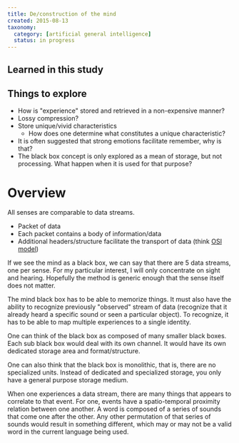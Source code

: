 ```yaml
---
title: De/construction of the mind
created: 2015-08-13
taxonomy:
  category: [artificial general intelligence]
  status: in progress
---
```


## Learned in this study

## Things to explore

* How is "experience" stored and retrieved in a non-expensive manner?
* Lossy compression?
* Store unique/vivid characteristics
    * How does one determine what constitutes a unique characteristic?
* It is often suggested that strong emotions facilitate remember, why is that?
* The black box concept is only explored as a mean of storage, but not processing. What happen when it is used for that purpose?

# Overview

All senses are comparable to data streams.

- Packet of data
- Each packet contains a body of information/data
- Additional headers/structure facilitate the transport of data (think [OSI model](https://en.wikipedia.org/wiki/OSI_model))

If we see the mind as a black box, we can say that there are 5 data streams, one per sense. For my particular interest, I will only concentrate on sight and hearing. Hopefully the method is generic enough that the sense itself does not matter.

The mind black box has to be able to memorize things. It must also have the ability to recognize previously "observed" stream of data (recognize that it already heard a specific sound or seen a particular object). To recognize, it has to be able to map multiple experiences to a single identity.

One can think of the black box as composed of many smaller black boxes. Each sub black box would deal with its own channel. It would have its own dedicated storage area and format/structure.

One can also think that the black box is monolithic, that is, there are no specialized units. Instead of dedicated and specialized storage, you only have a general purpose storage medium.

When one experiences a data stream, there are many things that appears to correlate to that event. For one, events have a spatio-temporal proximity relation between one another. A word is composed of a series of sounds that come one after the other. Any other permutation of that series of sounds would result in something different, which may or may not be a valid word in the current language being used.
